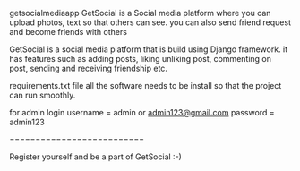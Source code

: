 getsocialmediaapp
GetSocial is a Social media platform where you can upload photos, text so that others can see. you can also send friend request and become friends with others

GetSocial is a social media platform that is build using Django framework. it has features such as adding posts, liking unliking post, commenting on post, sending and receiving friendship etc.

requirements.txt file all the software needs to be install so that the project can run smoothly.

for admin login
username = admin or admin123@gmail.com password = admin123

==========================

Register yourself and be a part of GetSocial :-)
